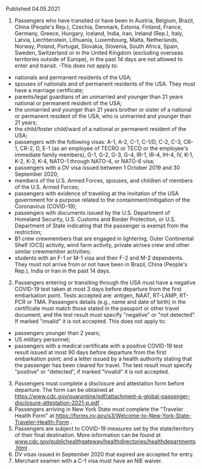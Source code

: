 Published 04.05.2021
1. Passengers who have transited or have been in Austria, Belgium, Brazil, China (People's Rep.), Czechia, Denmark, Estonia, Finland, France, Germany, Greece, Hungary, Iceland, India, Iran, Ireland (Rep.), Italy, Latvia, Liechtenstein, Lithuania, Luxembourg, Malta, Netherlands, Norway, Poland, Portugal, Slovakia, Slovenia, South Africa, Spain, Sweden, Switzerland or in the United Kingdom (excluding overseas territories outside of Europe), in the past 14 days are not allowed to enter and transit.
-This does not apply to:
- nationals and permanent residents of the USA;
- spouses of nationals and of permanent residents of the USA. They must have a marriage certificate;
- parents/legal guardians of an unmarried and younger than 21 years national or permanent resident of the USA;
- the unmarried and younger than 21 years brother or sister of a national or permanent resident of the USA, who is unmarried and younger than 21 years;
- the child/foster child/ward of a national or permanent resident of the USA; 
- passengers with the following visas: A-1, A-2, C-1, C-1/D, C-2, C-3, CR-1, CR-2, D, E-1 (as an employee of TECRO or TECO or the employee's immediate family members), G-1, G-2, G-3, G-4, IR-1, IR-4, IH-4, IV, K-1, K-2, K-3, K-4, NATO-1 through NATO-4, or NATO-6 visa;
- passengers with a DV visa issued between 1 October 2019 and 30 September 2020;
- members of the U.S. Armed Forces, spouses, and children of members of the U.S. Armed Forces;
- passengers with evidence of traveling at the invitation of the USA government for a purpose related to the containment/mitigation of the Coronavirus (COVID-19);
- passengers with documents issued by the U.S. Department of Homeland Security, U.S. Customs and Border Protection, or U.S. Department of State indicating that the passenger is exempt from the restriction;
- B1 crew crewmembers that are engaged in lightering, Outer Continental Shelf (OCS) activity, wind farm activity, private air/sea crew and other similar crewmember activities;
- students with an F-1 or M-1 visa and their F-2 and M-2 dependents. They must not arrive from or not have been in Brazil, China (People's Rep.), India or Iran in the past 14 days.
2. Passengers entering or transiting through the USA must have a negative COVID-19 test taken at most 3 days before departure from the first embarkation point. Tests accepted are: antigen, NAAT, RT-LAMP, RT-PCR or TMA. Passengers details (e.g., name and date of birth) in the certificate must match those stated in the passport or other travel document; and the test result must specify "negative" or "not detected". If marked "invalid" it is not accepted.
This does not apply to:
- passengers younger than 2 years;
- US military personnel;
- passengers with a medical certificate with a positive COVID-19 test result issued at most 90 days before departure from the first embarkation point; and a letter issued by a health authority stating that the passenger has been cleared for travel. The test result must specify "positive" or "detected", if marked "invalid" it is not accepted.
3. Passengers must complete a disclosure and attestation form before departure. The form can be obtained at <a href="https://www.cdc.gov/quarantine/pdf/attachment-a-global-passenger-disclosure-attestation-2021-p.pdf">https://www.cdc.gov/quarantine/pdf/attachment-a-global-passenger-disclosure-attestation-2021-p.pdf</a> .
4. Passengers arriving in New York State must complete the "Traveler Health Form" at <a href="https://forms.ny.gov/s3/Welcome-to-New-York-State-Traveler-Health-Form">https://forms.ny.gov/s3/Welcome-to-New-York-State-Traveler-Health-Form</a> .
5. Passengers are subject to COVID-19 measures set by the state/territory of their final destination. More information can be found at <a href="http://www.cdc.gov/publichealthgateway/healthdirectories/healthdepartments.html">www.cdc.gov/publichealthgateway/healthdirectories/healthdepartments.html</a> .
6. DV visas issued in September 2020 that expired are accepted for entry.
7. Merchant seamen with a C-1 visa must have an NIE waiver.

